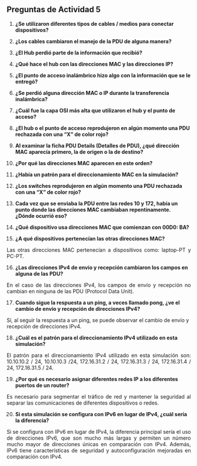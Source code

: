 ## Preguntas de Actividad 5

1. **¿Se utilizaron diferentes tipos de cables / medios para conectar dispositivos?**

2. **¿Los cables cambiaron el manejo de la PDU de alguna manera?**

3. **¿El Hub perdió parte de la información que recibió?**

4. **¿Qué hace el hub con las direcciones MAC y las direcciones IP?**

5. **¿El punto de acceso inalámbrico hizo algo con la información que se le entregó?**

6. **¿Se perdió alguna dirección MAC o IP durante la transferencia inalámbrica?**

7. **¿Cuál fue la capa OSI más alta que utilizaron el hub y el punto de acceso?**

8. **¿El hub o el punto de acceso reprodujeron en algún momento una PDU rechazada con una “X” de color rojo?**

9. **Al examinar la ficha PDU Details (Detalles de PDU), ¿qué dirección MAC aparecía primero, la de origen o la de destino?**

10. **¿Por qué las direcciones MAC aparecen en este orden?**
11. **¿Había un patrón para el direccionamiento MAC en la simulación?**

12. **¿Los switches reprodujeron en algún momento una PDU rechazada con una “X” de color rojo?**

13. **Cada vez que se enviaba la PDU entre las redes 10 y 172, había un punto donde las direcciones MAC cambiaban repentinamente. ¿Dónde ocurrió eso?**

14. **¿Qué dispositivo usa direcciones MAC que comienzan con 00D0: BA?**

15. **¿A qué dispositivos pertenecían las otras direcciones MAC?**
    
<p align="justify">
Las otras direcciones MAC pertenecían a dispositivos como: laptop-PT y  PC-PT.
 </p>
 
16. **¿Las direcciones IPv4 de envío y recepción cambiaron los campos en alguna de las PDU?**
    
<p align="justify">
En el caso de las direcciones IPv4, los campos de envío y recepción no cambian en ninguna de las PDU (Protocol Data Unit).
 </p>
 
17. **Cuando sigue la respuesta a un ping, a veces llamado pong, ¿ve el cambio de envío y recepción de direcciones IPv4?**
    
<p align="justify">
  
Sí, al seguir la respuesta a un ping, se puede observar el cambio de envío y recepción de direcciones IPv4.
 </p>
 
18. **¿Cuál es el patrón para el direccionamiento IPv4 utilizado en esta simulación?**
    
<p align="justify">
  El patrón para el direccionamiento IPv4 utilizado en esta simulación son: 10.10.10.2 / 24, 10.10.10.3 /24, 172.16.31.2 / 24, 172.16.31.3 / 24, 172.16.31.4 / 24, 172.16.31.5 / 24.
 </p>
 
19. **¿Por qué es necesario asignar diferentes redes IP a los diferentes puertos de un router?**
    
<p align="justify">
  Es necesario para segmentar el tráfico de red y mantener la seguridad al separar las comunicaciones de diferentes dispositivos o redes.
 </p>
 
20. **Si esta simulación se configura con IPv6 en lugar de IPv4, ¿cuál sería la diferencia?**

<p align="justify">
  Si se configura con IPv6 en lugar de IPv4, la diferencia principal sería el uso de direcciones IPv6, que son mucho más largas y permiten un número mucho mayor de direcciones únicas en comparación con IPv4. Además, IPv6 tiene características de seguridad y autoconfiguración mejoradas en comparación con IPv4.
 </p>
